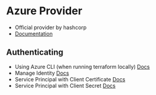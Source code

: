 # Azure Provider

- Official provider by hashcorp
- [Documentation](https://registry.terraform.io/providers/hashicorp/azurerm/3.39.1)


## Authenticating

- Using Azure CLI (when running terraform locally) [Docs](https://registry.terraform.io/providers/hashicorp/azurerm/latest/docs/guides/azure_cli)
- Manage Identity [Docs](https://registry.terraform.io/providers/hashicorp/azurerm/latest/docs/guides/managed_service_identity)
- Service Principal with Client Certificate [Docs](https://registry.terraform.io/providers/hashicorp/azurerm/latest/docs/guides/service_principal_client_certificate)
- Service Principal with Client Secret [Docs](https://registry.terraform.io/providers/hashicorp/azurerm/latest/docs/guides/service_principal_client_secret)
